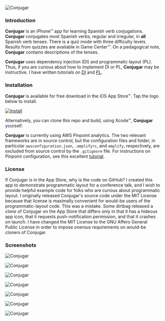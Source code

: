![Conjugar](Conjugar/launch.png "Conjugar's Launch Screen")

### Introduction

**Conjugar** is an iPhone™ app for learning Spanish verb conjugations. **Conjugar** conjugates most Spanish verbs, regular and irregular, in **all** Spanish verb tenses. There is a quiz mode with three difficulty levels. Results from quizzes are available in Game Center™. On a pedagogical note, **Conjugar** contains descriptions of the tenses.

**Conjugar** uses dependency injection (DI) and programmatic layout (PL). Thus, if you are curious about how to implement DI or PL, **Conjugar** may be instructive. I have written tutorials on [DI](https://racecondition.software/blog/dependency-injection/) and [PL](https://racecondition.software/blog/programmatic-layout/).

### Installation

**Conjugar** is available for free download in the iOS App Store™. Tap the logo below to install.

[![Install](apple.png)](https://itunes.apple.com/us/app/conjugar/id1236500467?mt=8)

Alternatively, you can clone this repo and build, using Xcode™, **Conjugar** yourself.

**Conjugar** is currently using AWS Pinpoint analytics. The two relevant frameworks are in source control, but the configuration files and folder, in particular `awsconfiguration.json`, `.amplifyrc`, and `amplify`, respectively, are excluded from source control by the `.gitignore` file. For instructions on Pinpoint configuration, see this excellent [tutorial](https://itnext.io/integrate-analytics-into-your-ios-swift-applications-with-aws-amplify-20d31fe0a20e).

### License

If Conjugar is in the App Store, why is the code on GitHub? I created this app to demonstrate programmatic layout for a conference talk, and I wish to provide helpful example code for folks who are curious about programmatic layout. I originally released Conjugar's source code under the MIT License because that license is maximally convenient for would-be users of the programmatic-layout code. This was a mistake. Some dirtbag released a _clone_ of Conjugar on the App Store that differs only in that it has a hideous app icon, that it requests push-notification permission, and that it crashes on launch. I have changed the MIT License to the GNU Affero General Public License in order to impose onerous requirements on would-be cloners of Conjugar.

### Screenshots

![Conjugar](Conjugar/browse.png "Browse View of Verbs")

![Conjugar](Conjugar/verb.png "One Verb's Conjugations")

![Conjugar](Conjugar/quiz.png "Quiz in Progress")

![Conjugar](Conjugar/browseInfo.png "Info Available")

![Conjugar](Conjugar/info.png "Info on One Tense")

![Conjugar](Conjugar/GameCenter.png "Conjugar in Game Center")

![Conjugar](Conjugar/leaderboard.png "Conjugar's Game Center Leaderboard")
